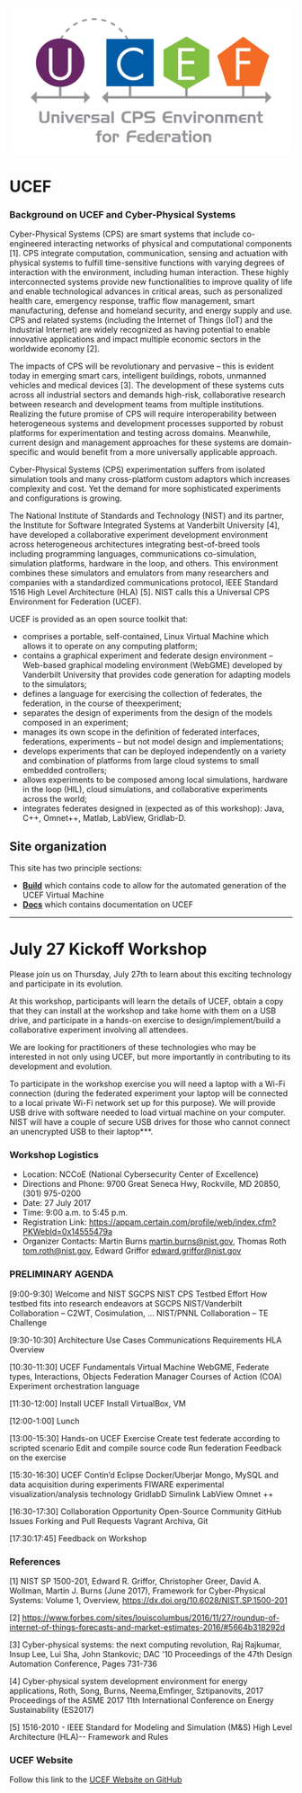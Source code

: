 ![UCEF logo](ucef_final.jpg)

# UCEF

### Background on UCEF and Cyber-Physical Systems

Cyber-Physical Systems (CPS) are smart systems that include co-engineered interacting networks of physical and computational components [1].  CPS integrate computation, communication, sensing and actuation with physical systems to fulfill time-sensitive functions with varying degrees of interaction with the environment, including human interaction.  These highly interconnected systems provide new functionalities to improve quality of life and enable technological advances in critical areas, such as personalized health care, emergency response, traffic flow management, smart manufacturing, defense and homeland security, and energy supply and use.  CPS and related systems (including the Internet of Things (IoT) and the Industrial Internet) are widely recognized as having potential to enable innovative applications and impact multiple economic sectors in the worldwide economy [2].

The impacts of CPS will be revolutionary and pervasive – this is evident today in emerging smart cars, intelligent buildings, robots, unmanned vehicles and medical devices [3]. The development of these systems cuts across all industrial sectors and demands high-risk, collaborative research between research and development teams from multiple institutions. Realizing the future promise of CPS will require interoperability between heterogeneous systems and development processes supported by robust platforms for experimentation and testing across domains. Meanwhile, current design and management approaches for these systems are domain-specific and would benefit from a more universally applicable approach.

Cyber-Physical Systems (CPS) experimentation suffers from isolated simulation tools and many cross-platform custom adaptors which increases complexity and cost. Yet the demand for more sophisticated experiments and configurations is growing.

The National Institute of Standards and Technology (NIST) and its partner, the Institute for Software Integrated Systems at Vanderbilt University [4], have developed a collaborative experiment development environment across heterogeneous architectures integrating best-of-breed tools including programming languages, communications co-simulation, simulation platforms, hardware in the loop, and others. This environment combines these simulators and emulators from many researchers and companies with a standardized communications protocol, IEEE Standard 1516 High Level Architecture (HLA) [5]. NIST calls this a Universal CPS Environment for Federation (UCEF).

UCEF is provided as an open source toolkit that:

* comprises a portable, self-contained, Linux Virtual Machine which allows it to operate on any computing platform;
* contains a graphical experiment and federate design environment – Web-based graphical modeling environment (WebGME) developed by Vanderbilt University that provides code generation for adapting models to the simulators;
* defines a language for exercising the collection of federates, the federation, in the course of theexperiment;
* separates the design of experiments from the design of the models composed in an experiment;
* manages its own scope in the definition of federated interfaces, federations, experiments – but not model design and implementations;
* develops experiments that can be deployed independently on a variety and combination of platforms from large cloud systems to small embedded controllers;
* allows experiments to be composed among local simulations, hardware in the loop (HIL), cloud simulations, and collaborative experiments across the world;
* integrates federates designed in (expected as of this workshop): Java, C++, Omnet++, Matlab, LabView, Gridlab-D.

## Site organization

This site has two principle sections:
- [**Build**](build) which contains code to allow for the automated generation of the UCEF Virtual Machine
- [**Docs**](docs) which contains documentation on UCEF

---

# July 27 Kickoff Workshop
Please join us on Thursday, July 27th to learn about this exciting technology and participate in its evolution.

At this workshop, participants will learn the details of UCEF, obtain a copy that they can install at the workshop and take home with them on a USB drive, and participate in a hands-on exercise to design/implement/build a collaborative experiment involving all attendees.

We are looking for practitioners of these technologies who may be interested in not only using UCEF, but more importantly in contributing to its development and evolution. 

To participate in the workshop exercise you will need a laptop with a Wi-Fi connection (during the federated experiment your laptop will be connected to a local private Wi-Fi network set up for this purpose). We will provide USB drive with software needed to load virtual machine on your computer. NIST will have a couple of secure USB drives for those who cannot connect an unencrypted USB to their laptop***.

### Workshop Logistics

* Location: NCCoE (National Cybersecurity Center of Excellence)
* Directions and Phone: 9700 Great Seneca Hwy, Rockville, MD 20850, (301) 975-0200 
* Date: 27 July 2017
* Time: 9:00 a.m. to 5:45 p.m.
* Registration Link: <https://appam.certain.com/profile/web/index.cfm?PKWebId=0x14555479a>
* Organizer Contacts: Martin Burns <martin.burns@nist.gov>, Thomas Roth <tom.roth@nist.gov>, Edward Griffor <edward.griffor@nist.gov>



 
### PRELIMINARY AGENDA

[9:00-9:30] Welcome and NIST SGCPS
NIST CPS Testbed Effort
How testbed fits into research endeavors at SGCPS
NIST/Vanderbilt Collaboration – C2WT, Cosimulation, …
NIST/PNNL Collaboration – TE Challenge  

[9:30-10:30] Architecture
Use Cases
Communications Requirements
HLA Overview  

[10:30-11:30] UCEF Fundamentals
Virtual Machine
WebGME,
Federate types, Interactions, Objects
Federation Manager
Courses of Action (COA) Experiment orchestration language  

[11:30-12:00] Install UCEF
Install VirtualBox, VM  

[12:00-1:00] Lunch  

[13:00-15:30] Hands-on UCEF Exercise
Create test federate according to scripted scenario
Edit and compile source code
Run federation
Feedback on the exercise  

[15:30-16:30] UCEF Contin’d
Eclipse
Docker/Uberjar
Mongo, MySQL and data acquisition during experiments
FIWARE experimental visualization/analysis technology
GridlabD
Simulink
LabView
Omnet ++  

[16:30-17:30] Collaboration Opportunity
Open-Source Community
GitHub
Issues
Forking and Pull Requests
Vagrant
Archiva, Git  

[17:30:17:45] Feedback on Workshop

### References
[1]	NIST SP 1500-201, Edward R. Griffor, Christopher Greer, David A. Wollman, Martin J. Burns (June 2017), Framework for Cyber-Physical Systems: Volume 1, Overview, https://dx.doi.org/10.6028/NIST.SP.1500-201  

[2]	https://www.forbes.com/sites/louiscolumbus/2016/11/27/roundup-of-internet-of-things-forecasts-and-market-estimates-2016/#5664b318292d  
 
[3]	Cyber-physical systems: the next computing revolution, Raj Rajkumar, Insup Lee, Lui Sha, John Stankovic; DAC '10 Proceedings of the 47th Design Automation Conference, Pages 731-736  

[4]	Cyber-physical system development environment for energy applications, Roth, Song, Burns, Neema,Emfinger, Sztipanovits, 2017 Proceedings of the ASME 2017 11th International Conference on Energy Sustainability (ES2017)  

[5]	1516-2010 - IEEE Standard for Modeling and Simulation (M&S) High Level Architecture (HLA)-- Framework and Rules  

### UCEF Website

Follow this link to the [UCEF Website on GitHub](docs/README.md "") 

